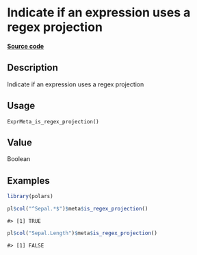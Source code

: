 

# Indicate if an expression uses a regex projection

[**Source code**](https://github.com/pola-rs/r-polars/tree/8dac37e8bf89bcd080a13d0ed20dd1dc2bee615f/R/expr__meta.R#L167)

## Description

Indicate if an expression uses a regex projection

## Usage

<pre><code class='language-R'>ExprMeta_is_regex_projection()
</code></pre>

## Value

Boolean

## Examples

``` r
library(polars)

pl$col("^Sepal.*$")$meta$is_regex_projection()
```

    #> [1] TRUE

``` r
pl$col("Sepal.Length")$meta$is_regex_projection()
```

    #> [1] FALSE
